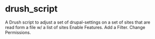 # drush_script
A Drush script to adjust a set of drupal-settings on a set of sites that are read form a file w/ a list of sites
  Enable Features.
  Add a Filter.
  Change Permissions.
